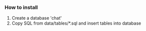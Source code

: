 ### How to install

1) Create a database 'chat'
2) Copy SQL from data/tables/*.sql and insert tables into database